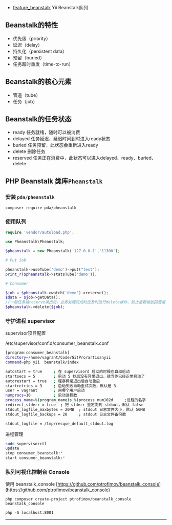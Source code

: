 * [feature_beanstalk](https://github.com/hanguangchao/artisanyii/tree/feature_beanstalk)  Yii Beanstalk队列



## Beanstalk的特性

- 优先级（priority）
- 延迟（delay）
- 持久化（persistent data）
- 预留（buried）
- 任务超时重发（time-to-run）

## Beanstalk的核心元素
- 管道（tube）
- 任务（job）

## Beanstalk的任务状态

- ready 任务就绪，随时可以被消费
- delayed 任务延迟，延迟时间到时进入ready状态
- buried 任务预留，此状态会重新进入ready
- delete 删除任务
- reserved 任务正在消费中，此状态可以进入delayed、ready、buried、delete

## PHP Beanstalk 类库`Pheanstalk`


### 安装 `pda/pheanstalk`
```
composer require pda/pheanstalk
```

### 使用队列

```php
require 'vendor/autoload.php';

use Pheanstalk\Pheanstalk;

$pheanstalk = new Pheanstalk('127.0.0.1','11300');

# Put Job 

pheanstalk->useTube('demo')->put("test");
print_r($pheanstalk->statsTube('demo'));

# Consumer  

$job = $pheanstalk->watch('demo')->reserve();
$data = $job->getData();
//一般任务被reserve读出后，业务处理完成时应及时进行delete操作，防止重新被放回管道
$pheanstalk->delete($job);
```

### 守护进程 supervisor


supervisor项目配置

/etc/supervisor/conf.d/consumer_beanstalk.conf

```sh
[program:consumer_beanstalk]
directory=/home/vagrant/Code/GitPro/artisanyii
command=php yii  beanstalk/index

autostart = true     ; 在 supervisord 启动的时候也自动启动
startsecs = 5        ; 启动 5 秒后没有异常退出，就当作已经正常启动了
autorestart = true   ; 程序异常退出后自动重启
startretries = 3     ; 启动失败自动重试次数，默认是 3
user = vagrant       ; 用哪个用户启动
numprocs=10          ; 启动进程数
process_name=%(program_name)s_%(process_num)02d     ;进程的名字
redirect_stderr = true  ; 把 stderr 重定向到 stdout，默认 false
stdout_logfile_maxbytes = 20MB  ; stdout 日志文件大小，默认 50MB
stdout_logfile_backups = 20     ; stdout 日志文件备份数

stdout_logfile = /tmp/resque_default_stdout.log

```


进程管理

```sh
sudo supervisorctl
update
stop consumer_beanstalk:*
start consumer_beanstalk:*
```


### 队列可视化控制台 Console

使用 beanstalk_console [https://github.com/ptrofimov/beanstalk_console](https://github.com/ptrofimov/beanstalk_console)

```
php composer create-project ptrofimov/beanstalk_console beanstalk_console

php -S localhost:8001

```
---
